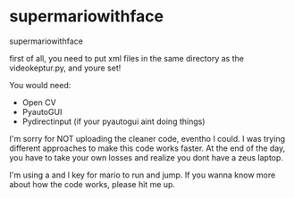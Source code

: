 # supermariowithface
supermariowithface

first of all, you need to put xml files in the same directory as the videokeptur.py, and youre set!

You would need:
- Open CV
- PyautoGUI
- Pydirectinput (if your pyautogui aint doing things)

I'm sorry for NOT uploading the cleaner code, eventho I could. I was trying different approaches to make this code works faster. At the end of the day, you have to take your own losses and realize you dont have a zeus laptop. 

I'm using a and l key for mario to run and jump. If you wanna know more about how the code works, please hit me up.
